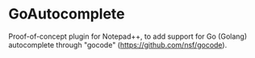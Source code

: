 GoAutocomplete
==============

Proof-of-concept plugin for Notepad++, to add support for Go (Golang) autocomplete through "gocode" (https://github.com/nsf/gocode).
